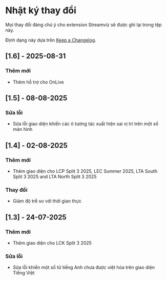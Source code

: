 # Nhật ký thay đổi
Mọi thay đổi đáng chú ý cho extension Streamviz sẽ được ghi lại trong tệp này.
 
Định dạng này dựa trên [Keep a Changelog](http://keepachangelog.com/).

## [1.6] - 2025-08-31
 
### Thêm mới
- Thêm hỗ trợ cho OnLive
 
## [1.5] - 08-08-2025
 
### Sửa lỗi
- Sửa lỗi giao diện khiến các ô tương tác xuất hiện sai vị trí trên một số màn hình
 
## [1.4] - 02-08-2025

### Thêm mới
- Thêm giao diện cho LCP Split 3 2025, LEC Summer 2025, LTA South Split 3 2025 and LTA North Split 3 2025
   
### Thay đổi
- Giảm độ trễ so với thời gian thực

## [1.3] - 24-07-2025
 
### Thêm mới
- Thêm giao diện cho LCK Split 3 2025
   
### Sửa lỗi
- Sửa lỗi khiến một số từ tiếng Anh chưa được việt hóa trên giao diện Tiếng Việt